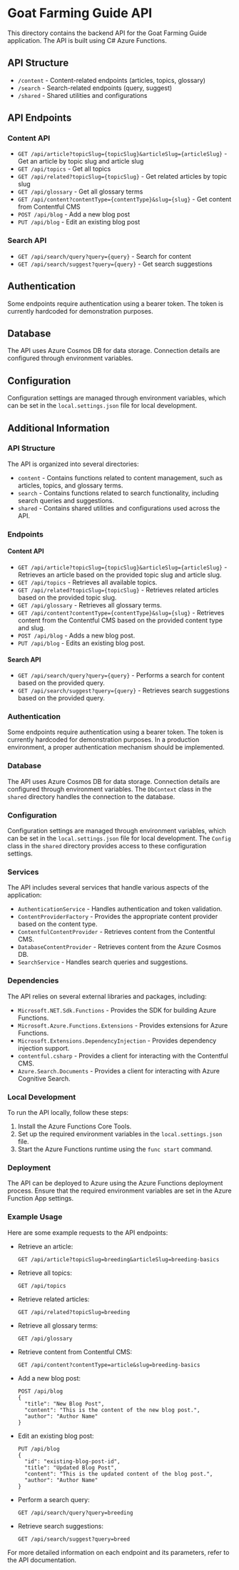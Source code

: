 # Goat Farming Guide API

This directory contains the backend API for the Goat Farming Guide application. The API is built using C# Azure Functions.

## API Structure

- `/content` - Content-related endpoints (articles, topics, glossary)
- `/search` - Search-related endpoints (query, suggest)
- `/shared` - Shared utilities and configurations

## API Endpoints

### Content API

- `GET /api/article?topicSlug={topicSlug}&articleSlug={articleSlug}` - Get an article by topic slug and article slug
- `GET /api/topics` - Get all topics
- `GET /api/related?topicSlug={topicSlug}` - Get related articles by topic slug
- `GET /api/glossary` - Get all glossary terms
- `GET /api/content?contentType={contentType}&slug={slug}` - Get content from Contentful CMS
- `POST /api/blog` - Add a new blog post
- `PUT /api/blog` - Edit an existing blog post

### Search API

- `GET /api/search/query?query={query}` - Search for content
- `GET /api/search/suggest?query={query}` - Get search suggestions

## Authentication

Some endpoints require authentication using a bearer token. The token is currently hardcoded for demonstration purposes.

## Database

The API uses Azure Cosmos DB for data storage. Connection details are configured through environment variables.

## Configuration

Configuration settings are managed through environment variables, which can be set in the `local.settings.json` file for local development.

## Additional Information

### API Structure

The API is organized into several directories:

- `content` - Contains functions related to content management, such as articles, topics, and glossary terms.
- `search` - Contains functions related to search functionality, including search queries and suggestions.
- `shared` - Contains shared utilities and configurations used across the API.

### Endpoints

#### Content API

- `GET /api/article?topicSlug={topicSlug}&articleSlug={articleSlug}` - Retrieves an article based on the provided topic slug and article slug.
- `GET /api/topics` - Retrieves all available topics.
- `GET /api/related?topicSlug={topicSlug}` - Retrieves related articles based on the provided topic slug.
- `GET /api/glossary` - Retrieves all glossary terms.
- `GET /api/content?contentType={contentType}&slug={slug}` - Retrieves content from the Contentful CMS based on the provided content type and slug.
- `POST /api/blog` - Adds a new blog post.
- `PUT /api/blog` - Edits an existing blog post.

#### Search API

- `GET /api/search/query?query={query}` - Performs a search for content based on the provided query.
- `GET /api/search/suggest?query={query}` - Retrieves search suggestions based on the provided query.

### Authentication

Some endpoints require authentication using a bearer token. The token is currently hardcoded for demonstration purposes. In a production environment, a proper authentication mechanism should be implemented.

### Database

The API uses Azure Cosmos DB for data storage. Connection details are configured through environment variables. The `DbContext` class in the `shared` directory handles the connection to the database.

### Configuration

Configuration settings are managed through environment variables, which can be set in the `local.settings.json` file for local development. The `Config` class in the `shared` directory provides access to these configuration settings.

### Services

The API includes several services that handle various aspects of the application:

- `AuthenticationService` - Handles authentication and token validation.
- `ContentProviderFactory` - Provides the appropriate content provider based on the content type.
- `ContentfulContentProvider` - Retrieves content from the Contentful CMS.
- `DatabaseContentProvider` - Retrieves content from the Azure Cosmos DB.
- `SearchService` - Handles search queries and suggestions.

### Dependencies

The API relies on several external libraries and packages, including:

- `Microsoft.NET.Sdk.Functions` - Provides the SDK for building Azure Functions.
- `Microsoft.Azure.Functions.Extensions` - Provides extensions for Azure Functions.
- `Microsoft.Extensions.DependencyInjection` - Provides dependency injection support.
- `contentful.csharp` - Provides a client for interacting with the Contentful CMS.
- `Azure.Search.Documents` - Provides a client for interacting with Azure Cognitive Search.

### Local Development

To run the API locally, follow these steps:

1. Install the Azure Functions Core Tools.
2. Set up the required environment variables in the `local.settings.json` file.
3. Start the Azure Functions runtime using the `func start` command.

### Deployment

The API can be deployed to Azure using the Azure Functions deployment process. Ensure that the required environment variables are set in the Azure Function App settings.

### Example Usage

Here are some example requests to the API endpoints:

- Retrieve an article:
  ```
  GET /api/article?topicSlug=breeding&articleSlug=breeding-basics
  ```

- Retrieve all topics:
  ```
  GET /api/topics
  ```

- Retrieve related articles:
  ```
  GET /api/related?topicSlug=breeding
  ```

- Retrieve all glossary terms:
  ```
  GET /api/glossary
  ```

- Retrieve content from Contentful CMS:
  ```
  GET /api/content?contentType=article&slug=breeding-basics
  ```

- Add a new blog post:
  ```
  POST /api/blog
  {
    "title": "New Blog Post",
    "content": "This is the content of the new blog post.",
    "author": "Author Name"
  }
  ```

- Edit an existing blog post:
  ```
  PUT /api/blog
  {
    "id": "existing-blog-post-id",
    "title": "Updated Blog Post",
    "content": "This is the updated content of the blog post.",
    "author": "Author Name"
  }
  ```

- Perform a search query:
  ```
  GET /api/search/query?query=breeding
  ```

- Retrieve search suggestions:
  ```
  GET /api/search/suggest?query=breed
  ```

For more detailed information on each endpoint and its parameters, refer to the API documentation.
